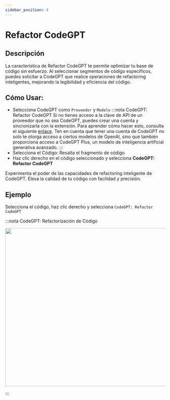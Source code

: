 ```yaml
---
sidebar_position: 4
---
```


# Refactor CodeGPT

## Descripción
La característica de Refactor CodeGPT te permite optimizar tu base de código sin esfuerzo. Al seleccionar segmentos de código específicos, puedes solicitar a CodeGPT que realice operaciones de refactoring inteligentes, mejorando la legibilidad y eficiencia del código.

## Cómo Usar:
- Selecciona CodeGPT como `Proveedor` y `Modelo`
:::nota CodeGPT: Refactor CodeGPT
Si no tienes acceso a la clave de API de un proveedor que no sea CodeGPT, puedes crear una cuenta y sincronizarla con la extensión. Para aprender cómo hacer esto, consulta el siguiente [enlace](https://intercom.help/codegpt/es/articles/8699317-conectar-con-codegpt-nueva-extension). Ten en cuenta que tener una cuenta de CodeGPT no solo te otorga acceso a ciertos modelos de OpenAI, sino que también proporciona acceso a CodeGPT Plus, un modelo de inteligencia artificial generativa avanzado.
:::
- Selecciona el Código: Resalta el fragmento de código
- Haz clic derecho en el código seleccionado y selecciona **CodeGPT: Refactor CodeGPT**

Experimenta el poder de las capacidades de refactoring inteligente de CodeGPT. Eleva la calidad de tu código con facilidad y precisión.

## Ejemplo
Selecciona el código, haz clic derecho y selecciona `CodeGPT: Refactor CodeGPT`

:::nota CodeGPT: Refactorización de Código
<p align="center">
  <img width="750" height="500" src="https://github.com/davila7/code-gpt-docs/assets/37567214/af70248f-b257-44c6-b5e3-8a1c2ba9325c" />
</p>
:::

